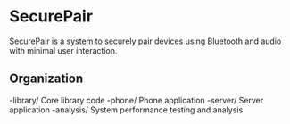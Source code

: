 # SecurePair
SecurePair is a system to securely pair devices using Bluetooth and audio with minimal user interaction.

## Organization
-library/ Core library code
-phone/ Phone application
-server/ Server application
-analysis/ System performance testing and analysis

